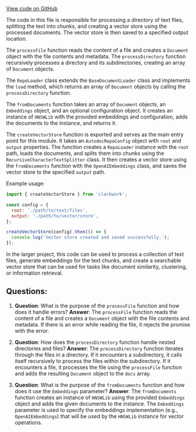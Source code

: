 [View code on GitHub](https://github.com/context-labs/autodoc/blob/master/src/cli/commands/index/createVectorStore.ts)

The code in this file is responsible for processing a directory of text files, splitting the text into chunks, and creating a vector store using the processed documents. The vector store is then saved to a specified output location.

The `processFile` function reads the content of a file and creates a `Document` object with the file contents and metadata. The `processDirectory` function recursively processes a directory and its subdirectories, creating an array of `Document` objects.

The `RepoLoader` class extends the `BaseDocumentLoader` class and implements the `load` method, which returns an array of `Document` objects by calling the `processDirectory` function.

The `fromDocuments` function takes an array of `Document` objects, an `Embeddings` object, and an optional configuration object. It creates an instance of `HNSWLib` with the provided embeddings and configuration, adds the documents to the instance, and returns it.

The `createVectorStore` function is exported and serves as the main entry point for this module. It takes an `AutodocRepoConfig` object with `root` and `output` properties. The function creates a `RepoLoader` instance with the `root` path, loads the documents, and splits them into chunks using the `RecursiveCharacterTextSplitter` class. It then creates a vector store using the `fromDocuments` function with the `OpenAIEmbeddings` class, and saves the vector store to the specified `output` path.

Example usage:

```javascript
import { createVectorStore } from 'clockwork';

const config = {
  root: './path/to/text/files',
  output: './path/to/vector/store',
};

createVectorStore(config).then(() => {
  console.log('Vector store created and saved successfully.');
});
```

In the larger project, this code can be used to process a collection of text files, generate embeddings for the text chunks, and create a searchable vector store that can be used for tasks like document similarity, clustering, or information retrieval.
## Questions: 
 1. **Question**: What is the purpose of the `processFile` function and how does it handle errors?
   **Answer**: The `processFile` function reads the content of a file and creates a `Document` object with the file contents and metadata. If there is an error while reading the file, it rejects the promise with the error.

2. **Question**: How does the `processDirectory` function handle nested directories and files?
   **Answer**: The `processDirectory` function iterates through the files in a directory. If it encounters a subdirectory, it calls itself recursively to process the files within the subdirectory. If it encounters a file, it processes the file using the `processFile` function and adds the resulting `Document` object to the `docs` array.

3. **Question**: What is the purpose of the `fromDocuments` function and how does it use the `Embeddings` parameter?
   **Answer**: The `fromDocuments` function creates an instance of `HNSWLib` using the provided `Embeddings` object and adds the given documents to the instance. The `Embeddings` parameter is used to specify the embeddings implementation (e.g., `OpenAIEmbeddings`) that will be used by the `HNSWLib` instance for vector operations.